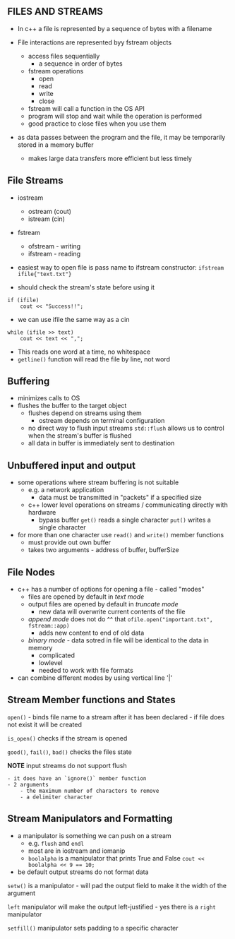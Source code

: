 ## FILES AND STREAMS
    
- In c++ a file is represented by a sequence of bytes with a filename

- File interactions are represented byy fstream objects
    - access files sequentially
        - a sequence in order of bytes
    - fstream operations
        - open
        - read
        - write
        - close
    - fstream will call a function in the OS API
    - program will stop and wait while the operation is performed
    - good practice to close files when you use them

- as data passes between the program and the file, it may be temporarily stored in a memory buffer
    - makes large data transfers more efficient but less timely


## File Streams

- iostream
    - ostream (cout)
    - istream (cin)

- fstream
    - ofstream - writing
    - ifstream - reading

- easiest way to open file is pass name to ifstream constructor: 
`ifstream ifile{"text.txt"}`
- should check the stream's state before using it
```
if (ifile)
    cout << "Success!!";
```

- we can use ifile the same way as a cin
```
while (ifile >> text)
    cout << text << ",";
```
- This reads one word at a time, no whitespace
- `getline()` function will read the file by line, not word


## Buffering
- minimizes calls to OS
- flushes the buffer to the target object
    - flushes depend on streams using them
        - ostream depends on terminal configuration
    - no direct way to flush input streams
`std::flush` allows us to control when the stream's buffer is flushed
    - all data in buffer is immediately sent to destination

## Unbuffered input and output
- some operations where stream buffering is not suitable
    - e.g. a network application
        - data must be transmitted in "packets" if a specified size
    - c++ lower level operations on streams / communicating directly with hardware
        - bypass buffer
`get()` reads a single character
`put()` writes a single character
- for more than one character use `read()` and `write()` member functions
    - must provide out own buffer
    - takes two arguments - address of buffer, bufferSize

## File Nodes
- c++ has a number of options for opening a file - called "modes"
    - files are opened by default in *text mode*
    - output files are opened by default in *truncate mode*
        - new data will overwrite current contents of the file
    - *append mode* does not do ^^ that `ofile.open("important.txt", fstream::app)`
        - adds new content to end of old data
    - *binary mode* - data sotred in file will be identical to the data in memory
        - complicated
        - lowlevel
        - needed to work with file formats
- can combine different modes by using vertical line '|'

## Stream Member functions and States
`open()` - binds file name to a stream after it has been declared
    - if file does not exist it will be created

`is_open()` checks if the stream is opened

`good()`, `fail()`, `bad()` checks the files state

**NOTE** input streams do not support flush
    
    - it does have an `ignore()` member function
    - 2 arguments
        - the maximum number of characters to remove
        - a delimiter character

## Stream Manipulators and Formatting
- a manipulator is something we can push on a stream
    - e.g. `flush` and `endl`
    - most are in iostream and iomanip
    - `boolalpha` is a manipulator that prints True and False 
        `cout << boolalpha << 9 == 10;`
- be default output streams do not format data

`setw()` is a manipulator 
    - will pad the output field to make it the width of the argument

`left` manipulator will make the output left-justified
    - yes there is a `right` manipulator

`setfill()` manipulator sets padding to a specific character
